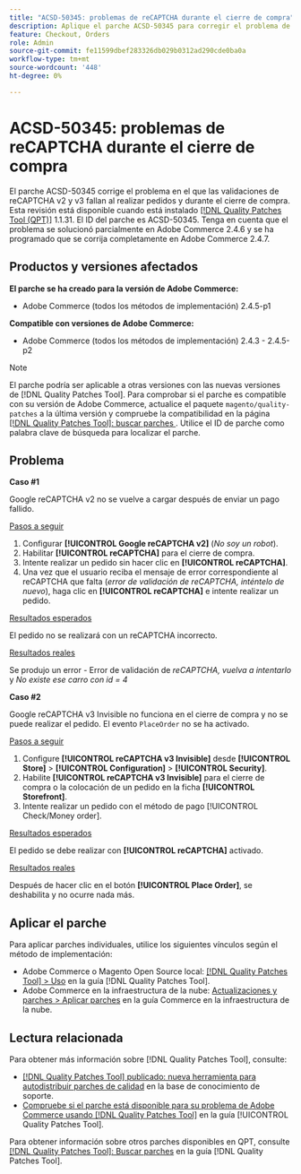 ```yaml
---
title: "ACSD-50345: problemas de reCAPTCHA durante el cierre de compra"
description: Aplique el parche ACSD-50345 para corregir el problema de Adobe Commerce en el que las validaciones reCAPTCHA v2 y v3 fallan al realizar pedidos y durante el cierre de compra.
feature: Checkout, Orders
role: Admin
source-git-commit: fe11599dbef283326db029b0312ad290cde0ba0a
workflow-type: tm+mt
source-wordcount: '448'
ht-degree: 0%

---
```


# ACSD-50345: problemas de reCAPTCHA durante el cierre de compra

El parche ACSD-50345 corrige el problema en el que las validaciones de reCAPTCHA v2 y v3 fallan al realizar pedidos y durante el cierre de compra. Esta revisión está disponible cuando está instalado [[!DNL Quality Patches Tool (QPT)]](https://experienceleague.adobe.com/en/docs/commerce-knowledge-base/kb/announcements/commerce-announcements/magento-quality-patches-released-new-tool-to-self-serve-quality-patches) 1.1.31. El ID del parche es ACSD-50345. Tenga en cuenta que el problema se solucionó parcialmente en Adobe Commerce 2.4.6 y se ha programado que se corrija completamente en Adobe Commerce 2.4.7.

## Productos y versiones afectados

**El parche se ha creado para la versión de Adobe Commerce:**

* Adobe Commerce (todos los métodos de implementación) 2.4.5-p1

**Compatible con versiones de Adobe Commerce:**

* Adobe Commerce (todos los métodos de implementación) 2.4.3 - 2.4.5-p2

>[!NOTE]
>
>El parche podría ser aplicable a otras versiones con las nuevas versiones de [!DNL Quality Patches Tool]. Para comprobar si el parche es compatible con su versión de Adobe Commerce, actualice el paquete `magento/quality-patches` a la última versión y compruebe la compatibilidad en la página [[!DNL Quality Patches Tool]: buscar parches ](https://experienceleague.adobe.com/tools/commerce-quality-patches/index.html). Utilice el ID de parche como palabra clave de búsqueda para localizar el parche.

## Problema

**Caso #1**

Google reCAPTCHA v2 no se vuelve a cargar después de enviar un pago fallido.

<u>Pasos a seguir</u>

1. Configurar **[!UICONTROL Google reCAPTCHA v2]** (*No soy un robot*).
1. Habilitar **[!UICONTROL reCAPTCHA]** para el cierre de compra.
1. Intente realizar un pedido sin hacer clic en **[!UICONTROL reCAPTCHA]**.
1. Una vez que el usuario reciba el mensaje de error correspondiente al reCAPTCHA que falta (*error de validación de reCAPTCHA, inténtelo de nuevo*), haga clic en **[!UICONTROL reCAPTCHA]** e intente realizar un pedido.

<u>Resultados esperados</u>

El pedido no se realizará con un reCAPTCHA incorrecto.

<u>Resultados reales</u>

Se produjo un error - Error de validación de *reCAPTCHA, vuelva a intentarlo* y *No existe ese carro con id = 4*

**Caso #2**

Google reCAPTCHA v3 Invisible no funciona en el cierre de compra y no se puede realizar el pedido. El evento `PlaceOrder` no se ha activado.

<u>Pasos a seguir</u>

1. Configure **[!UICONTROL reCAPTCHA v3 Invisible]** desde **[!UICONTROL Store]** > **[!UICONTROL Configuration]** > **[!UICONTROL Security]**.
1. Habilite **[!UICONTROL reCAPTCHA v3 Invisible]** para el cierre de compra o la colocación de un pedido en la ficha **[!UICONTROL Storefront]**.
1. Intente realizar un pedido con el método de pago [!UICONTROL Check/Money order].

<u>Resultados esperados</u>

El pedido se debe realizar con **[!UICONTROL reCAPTCHA]** activado.

<u>Resultados reales</u>

Después de hacer clic en el botón **[!UICONTROL Place Order]**, se deshabilita y no ocurre nada más.

## Aplicar el parche

Para aplicar parches individuales, utilice los siguientes vínculos según el método de implementación:

* Adobe Commerce o Magento Open Source local: [[!DNL Quality Patches Tool] > Uso](/help/tools/quality-patches-tool/usage.md) en la guía [!DNL Quality Patches Tool].
* Adobe Commerce en la infraestructura de la nube: [Actualizaciones y parches > Aplicar parches](https://experienceleague.adobe.com/docs/commerce-cloud-service/user-guide/develop/upgrade/apply-patches.html) en la guía Commerce en la infraestructura de la nube.

## Lectura relacionada

Para obtener más información sobre [!DNL Quality Patches Tool], consulte:

* [[!DNL Quality Patches Tool] publicado: nueva herramienta para autodistribuir parches de calidad](https://experienceleague.adobe.com/en/docs/commerce-knowledge-base/kb/announcements/commerce-announcements/magento-quality-patches-released-new-tool-to-self-serve-quality-patches) en la base de conocimiento de soporte.
* [Compruebe si el parche está disponible para su problema de Adobe Commerce usando [!DNL Quality Patches Tool]](/help/tools/quality-patches-tool/patches-available-in-qpt/check-patch-for-magento-issue-with-magento-quality-patches.md) en la guía [!UICONTROL Quality Patches Tool].


Para obtener información sobre otros parches disponibles en QPT, consulte [[!DNL Quality Patches Tool]: Buscar parches](https://experienceleague.adobe.com/tools/commerce-quality-patches/index.html) en la guía [!DNL Quality Patches Tool].

